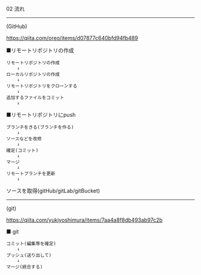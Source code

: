 
 02 流れ

--------------------------------------------------------
(GitHub)

https://qiita.com/oreo/items/d07877c640bfd94fb489

■リモートリポジトリの作成

    リモートリポジトリの作成
        ↓
    ローカルリポジトリの作成
        ↓
    リモートリポジトリをクローンする
        ↓
    追加するファイルをコミット
        ↓

■リモートリポジトリにpush

    ブランチをきる(ブランチを作る)
        ↓
    ソースなどを改修
        ↓
    確定(コミット)
        ↓
    マージ
        ↓
    リモートブランチを更新
        ↓

ソースを取得(gitHub/gitLab/gitBucket)

--------------------------------------------------------
(git)

https://qiita.com/yukiyoshimura/items/7aa4a8f8db493ab97c2b

■ git

    コミット(編集等を確定)
        ↓
    プッシュ(送り出して)
        ↓
    マージ(統合する)
